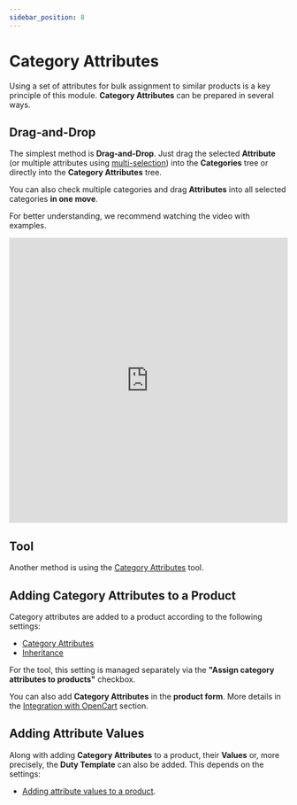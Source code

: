 ```yaml
---
sidebar_position: 8
---
```


# Category Attributes

Using a set of attributes for bulk assignment to similar products is a key principle of this module. **Category Attributes** can be prepared in several ways.

## Drag-and-Drop

The simplest method is **Drag-and-Drop**. Just drag the selected **Attribute** (or multiple attributes using [multi-selection](/module-features/tree-features.md)) into the **Categories** tree or directly into the **Category Attributes** tree.

You can also check multiple categories and drag **Attributes** into all selected categories **in one move**.

For better understanding, we recommend watching the video with examples.

<iframe width="100%" height="515" src="https://www.youtube.com/embed/FZWGr5aQIwM" title="YouTube video player" frameborder="0" allow="accelerometer; autoplay; clipboard-write; encrypted-media; gyroscope; picture-in-picture" allowfullscreen></iframe>

## Tool

Another method is using the [Category Attributes](/tools/category-attributes.md) tool.

## Adding Category Attributes to a Product  

Category attributes are added to a product according to the following settings:

- [Category Attributes](/settings/category.md)  
- [Inheritance](/settings/inheritance.md)  

For the tool, this setting is managed separately via the **"Assign category attributes to products"** checkbox.

You can also add **Category Attributes** in the **product form**. More details in the [Integration with OpenCart](/opencart-integration/category-attributes.md) section.

## Adding Attribute Values  

Along with adding **Category Attributes** to a product, their **Values** or, more precisely, the **Duty Template** can also be added. This depends on the settings:

- [Adding attribute values to a product](/settings/product.md).
